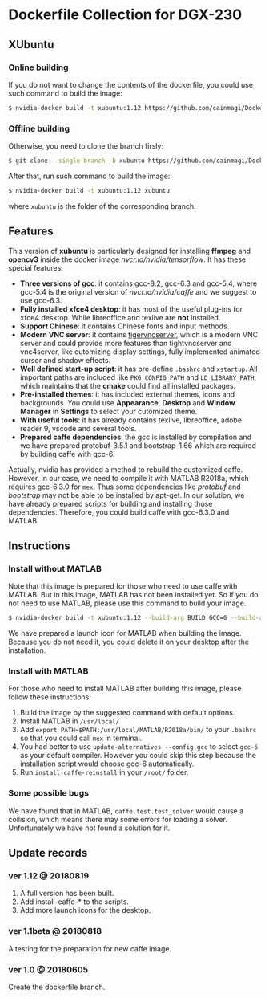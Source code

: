 # Dockerfile Collection for DGX-230

## XUbuntu

### Online building

If you do not want to change the contents of the dockerfile, you could use such command to build the image:

```Bash
$ nvidia-docker build -t xubuntu:1.12 https://github.com/cainmagi/Dockerfiles.git#xubuntu
```

### Offline building

Otherwise, you need to clone the branch firsly:

```Bash
$ git clone --single-branch -b xubuntu https://github.com/cainmagi/Dockerfiles.git xubuntu
```

After that, run such command to build the image:

```Bash
$ nvidia-docker build -t xubuntu:1.12 xubuntu
```

where `xubuntu` is the folder of the corresponding branch.

## Features

This version of **xubuntu** is particularly designed for installing **ffmpeg** and **opencv3** inside the docker image *nvcr.io/nvidia/tensorflow*. It has these special features:

* **Three versions of gcc**: it contains gcc-8.2, gcc-6.3 and gcc-5.4, where gcc-5.4 is the original version of *nvcr.io/nvidia/caffe* and we suggest to use gcc-6.3.
* **Fully installed xfce4 desktop**: it has most of the useful plug-ins for xfce4 desktop. While libreoffice and texlive are **not** installed.
* **Support Chinese**: it contains Chinese fonts and input methods.
* **Modern VNC server**: it contains [tigervncserver][tigervnc], which is a modern VNC server and could provide more features than tightvncserver and vnc4server, like cutomizing display settings, fully implemented animated cursor and shadow effects.
* **Well defined start-up script**: it has pre-define `.bashrc` and `xstartup`. All important paths are included like `PKG_CONFIG_PATH` and `LD_LIBRARY_PATH`, which maintains that the **cmake** could find all installed packages.
* **Pre-installed themes**: it has included external themes, icons and backgrounds. You could use **Appearance**, **Desktop** and **Window Manager** in **Settings** to select your cutomized theme.
* **With useful tools**: it has already contains texlive, libreoffice, adobe reader 9, vscode and several tools.
* **Prepared caffe dependencies**: the gcc is installed by compilation and we have prepared protobuf-3.5.1 and bootstrap-1.66 which are required by building caffe with gcc-6.

Actually, nvidia has provided a method to rebuild the customized caffe. However, in our case, we need to compile it with MATLAB R2018a, which requires gcc-6.3.0 for `mex`. Thus some dependencies like *protobuf* and *bootstrap* may not be able to be installed by apt-get. In our solution, we have already prepared scripts for building and installing those dependencies. Therefore, you could build caffe with gcc-6.3.0 and MATLAB.

## Instructions

### Install without MATLAB

Note that this image is prepared for those who need to use caffe with MATLAB. But in this image, MATLAB has not been installed yet. So if you do not need to use MATLAB, please use this command to build your image.

```Bash
$ nvidia-docker build -t xubuntu:1.12 --build-arg BUILD_GCC=0 --build-arg BUILD_CAFFE=1 https://github.com/cainmagi/Dockerfiles.git#xubuntu
```

We have prepared a launch icon for MATLAB when building the image. Because you do not need it, you could delete it on your desktop after the installation.

### Install with MATLAB

For those who need to install MATLAB after building this image, please follow these instructions:

1. Build the image by the suggested command with default options.
2. Install MATLAB in `/usr/local/`
3. Add `export PATH=$PATH:/usr/local/MATLAB/R2018a/bin/` to your `.bashrc` so that you could call `mex` in terminal.
4. You had better to use `update-alternatives --config gcc` to select `gcc-6` as your default compiler. However you could skip this step because the installation script would choose gcc-6 automatically.
5. Run `install-caffe-reinstall` in your `/root/` folder.

### Some possible bugs

We have found that in MATLAB, `caffe.test.test_solver` would cause a collision, which means there may some errors for loading a solver. Unfortunately we have not found a solution for it.
   
## Update records

### ver 1.12 @ 20180819

1. A full version has been built.
2. Add install-caffe-* to the scripts.
3. Add more launch icons for the desktop.

### ver 1.1beta @ 20180818

A testing for the preparation for new caffe image.

### ver 1.0 @ 20180605

Create the dockerfile branch.

[tigervnc]:https://github.com/TigerVNC/tigervnc "TigerVNC"